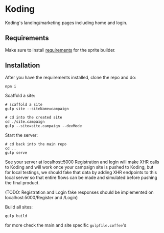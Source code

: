 Koding
======

Koding's landing/marketing pages including home and login.

Requirements
------------
Make sure to install [requirements](https://github.com/Ensighten/spritesmith#requirements) for the sprite builder.

Installation
------------

After you have the requirements installed, clone the repo and do:

```
npm i
```

Scaffold a site:

```
# scaffold a site
gulp site --siteName=campaign

# cd into the created site
cd ./site.campaign
gulp --site=site.campaign --devMode
```

Start the server:

```
# cd back into the main repo
cd ..
gulp serve
```

See your server at localhost:5000
Registration and login will make XHR calls to Koding and will work once your campaign site is pushed to Koding, but for local testings, we should fake that data by adding XHR endpoints to this local server so that entire flows can be made and simulated before pushing the final product.

(TODO: Registration and Login fake responses should be implemented on localhost:5000/Register and /Login)

Build all sites:

```
gulp build
```

for more check the main and site specific `gulpfile.coffee`'s
